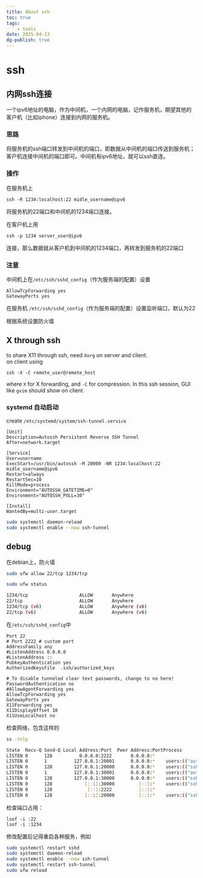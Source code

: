 ```yaml
---
title: About ssh
toc: true
tags:
    - tools
date: 2025-04-13
dg-publish: true
---
```


# ssh

## 内网ssh连接

一个ipv6地址的电脑，作为中间机，一个内网的电脑，记作服务机，期望其他的客户机（比如iphone）连接到内网的服务机。

### 思路

将服务机的ssh端口转发到中间机的端口，即数据从中间机的端口传送到服务机；客户机连接中间机的端口即可。中间机有ipv6地址，就可以ssh直连。

### 操作

在服务机上

```shell
ssh -R 1234:localhost:22 midle_username@ipv6
```

将服务机的22端口和中间机的1234端口连接。

在客户机上用

```shell
ssh -p 1234 server_user@ipv6
```

连接，那么数据就从客户机到中间机的1234端口，再转发到服务机的22端口

### 注意

中间机上在`/etc/ssh/sshd_config`（作为服务端的配置）设置

```text
AllowTcpForwarding yes
GatewayPorts yes
```

在服务机 `/etc/ssh/sshd_config`（作为服务端的配置）设置监听端口，默认为22

根据系统设置防火墙

## X through ssh

to share X11 through ssh, need `Xorg` on server and client.  
on client using

```shell
ssh -X -C remote_user@remote_host
```

where `X` for X forwarding, and `-C` for compression. In this ssh session, GUI
like `gvim` should show on client.

### systemd 自动启动

create `/etc/systemd/system/ssh-tunnel.service`

```
[Unit]
Description=Autossh Persistent Reverse SSH Tunnel
After=network.target

[Service]
User=username
ExecStart=/usr/bin/autossh -M 20000 -NR 1234:localhost:22 midle_username@ipv6
Restart=always
RestartSec=10
KillMode=process
Environment="AUTOSSH_GATETIME=0"
Environment="AUTOSSH_POLL=30"

[Install]
WantedBy=multi-user.target
```

```sh
sudo systemctl daemon-reload
sudo systemctl enable --now ssh-tunnel
```

## debug

在debian上，防火墙

```sh
sudo ufw allow 22/tcp 1234/tcp

sudo ufw status

1234/tcp                   ALLOW       Anywhere
22/tcp                     ALLOW       Anywhere
1234/tcp (v6)              ALLOW       Anywhere (v6)
22/tcp (v6)                ALLOW       Anywhere (v6)
```

在`/etc/ssh/sshd_config`中

```config
Port 22
# Port 2222 # custom port
AddressFamily any
#ListenAddress 0.0.0.0
#ListenAddress ::
PubkeyAuthentication yes
AuthorizedKeysFile	.ssh/authorized_keys

# To disable tunneled clear text passwords, change to no here!
PasswordAuthentication no
#AllowAgentForwarding yes
AllowTcpForwarding yes
GatewayPorts yes
X11Forwarding yes
X11DisplayOffset 10
X11UseLocalhost no
```

检查网络，包含这样的

```sh
ss -tnlp

State  Recv-Q Send-Q Local Address:Port  Peer Address:PortProcess
LISTEN 0      128          0.0.0.0:2222       0.0.0.0:*
LISTEN 0      1          127.0.0.1:20001      0.0.0.0:*    users:(("autossh",pid=15104,fd=3))
LISTEN 0      128        127.0.0.1:20000      0.0.0.0:*    users:(("ssh",pid=21175,fd=5))
LISTEN 0      1          127.0.0.1:30001      0.0.0.0:*    users:(("autossh",pid=15460,fd=3))
LISTEN 0      128        127.0.0.1:30000      0.0.0.0:*    users:(("ssh",pid=15464,fd=5))
LISTEN 0      128            [::1]:30000         [::]:*    users:(("ssh",pid=15464,fd=4))
LISTEN 0      128             [::]:2222          [::]:*
LISTEN 0      128            [::1]:20000         [::]:*    users:(("ssh",pid=21175,fd=4))
```

检查端口占用：

```
lsof -i :22
lsof -i :1234
```

修改配置后记得重启各种服务，例如

```sh
sudo systemctl restart sshd
sudo systemctl daemon-reload
sudo systemctl enable --now ssh-tunnel
sudo systemctl restart ssh-tunnel
sudo ufw reload
```
